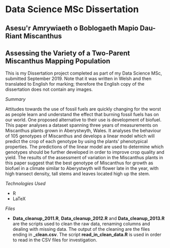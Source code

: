 # Data Science MSc Dissertation
## Asesu'r Amrywiaeth o Boblogaeth Mapio Dau-Riant Miscanthus 
## Assessing the Variety of a Two-Parent Miscanthus Mapping Population

This is my Dissertation project completed as part of my Data Science MSc, submitted September 2019. Note that it was written in Welsh and then translated to English for marking; therefore the English copy of the dissertation does not contain any images.

*Summary*

Attitudes towards the use of fossil fuels are quickly changing for the worst as people learn and understand the effect that burning fossil fuels has on our world. One proposed alternative to their use is development of biofuel. This paper analyses a dataset spanning three years of measurements on Miscanthus plants grown in Aberystwyth, Wales. It analyses the behaviour of 105 genotypes of Miscanthus and develops a linear model which will predict the crop of each genotype by using the plants' phenotypical properties. The predictions of the linear model are used to determine which genotypes should be further developed in order to improve crop quality and yield. The results of the assessment of variation in the Miscanthus plants in this paper suggest that the best genotype of Miscanthus for growth as biofuel in a climate similar to Aberystwyth will flower late in the year, with high transect density, tall stems and leaves located high up the stem.

*Technologies Used*

- R
- LaTeX

*Files*

- **Data_cleanup_2011.R**, **Data_cleanup_2012.R** and **Data_cleanup_2013.R** are the scripts used to clean the raw data, renaming columns and dealing with missing data. The output of the cleaning are the files ending in **_clean.csv**. The script **read_in_clean_data.R** is used in order to read in the CSV files for investigation.

